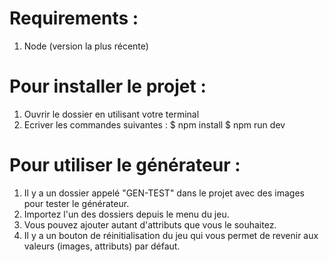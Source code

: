 # Requirements :

1. Node (version la plus récente)

# Pour installer le projet :

1. Ouvrir le dossier en utilisant votre terminal
2. Ecriver les commandes suivantes :
   $ npm install
   $ npm run dev

# Pour utiliser le générateur :

1. Il y a un dossier appelé "GEN-TEST" dans le projet avec des images pour tester le générateur.
2. Importez l'un des dossiers depuis le menu du jeu.
3. Vous pouvez ajouter autant d'attributs que vous le souhaitez.
3. Il y a un bouton de réinitialisation du jeu qui vous permet de revenir aux valeurs (images, attributs) par défaut.
